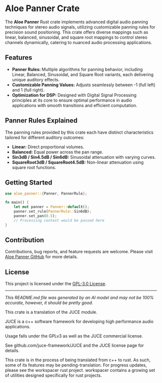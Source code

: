 # Aloe Panner Crate

The **Aloe Panner** Rust crate implements advanced digital audio panning techniques for stereo audio signals, utilizing customizable panning rules for precision sound positioning. This crate offers diverse mappings such as linear, balanced, sinusoidal, and square root mappings to control stereo channels dynamically, catering to nuanced audio processing applications.

## Features
- **Panner Rules:** Multiple algorithms for panning behavior, including Linear, Balanced, Sinusoidal, and Square Root variants, each delivering unique auditory effects.
- **Customizable Panning Values:** Adjusts seamlessly between -1 (full left) and 1 (full right).
- **Optimization for DSP:** Designed with Digital Signal Processing principles at its core to ensure optimal performance in audio applications with smooth transitions and efficient computation.

## Panner Rules Explained
The panning rules provided by this crate each have distinct characteristics tailored for different auditory outcomes:
- **Linear:** Direct proportional volumes.
- **Balanced:** Equal power across the pan range.
- **Sin3dB / Sin4.5dB / Sin6dB:** Sinusoidal attenuation with varying curves.
- **SquareRoot3dB / SquareRoot4.5dB:** Non-linear attenuation using square root functions.

## Getting Started
```rust
use aloe_panner::{Panner, PannerRule};

fn main() {
    let mut panner = Panner::default();
    panner.set_rule(PannerRule::Sin6dB);
    panner.set_pan(0.5);
    // Processing context would be passed here
}
```

## Contribution
Contributions, bug reports, and feature requests are welcome. Please visit [Aloe Panner GitHub](https://github.com/klebs6/aloe-rs) for more details.

## License
This project is licensed under the [GPL-3.0 License](LICENSE).

---

*This README.md file was generated by an AI model and may not be 100% accurate, however, it should be pretty good.*


This crate is a translation of the JUCE module.

JUCE is a c++ software framework for developing high performance audio applications.

Usage falls under the GPLv3 as well as the JUCE commercial license.

See github.com/juce-framework/JUCE and the JUCE license page for details.

This crate is in the process of being translated from c++ to rust. As such, some of its features may be pending-translation. For progress updates, please see the workspacer rust project. workspacer contains a growing set of utilities designed specifically for rust projects.
